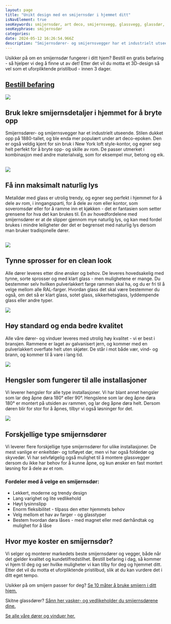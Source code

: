 ```yaml
---
layout: page
title: "Unikt design med en smijernsdør i hjemmet ditt"
isNavElement: true
seoKeywords: smijernsdør, art deco, smijernsvegg, glassvegg, glassdør, metalldør med glass
seoKeyphrase: smijernsdør
categories: 
date: 2024-05-12 16:26:54.966Z
description: "Smijernsdører- og smijernsvegger har et industrielt utseende, og egner seg perfekt i hjemmet for å dele av rom, i inngangsparti, for å dele av rom eller kontor, som soveromsdør eller for å ramme inn et kjøkken - det er fantasien som setter grensene for hva det kan brukes til."
---
```


Usikker på om en smijernsdør fungerer i ditt hjem? Bestill en gratis befaring - så hjelper vi deg å finne ut av det! Etter det vil du motta et 3D-design så vel som et uforpliktende pristilbud - innen 3 dager.

## [Bestill befaring](https://www.glass.no/kontakt)



![](https://cdn.sanity.io/images/csbn9wp4/transformed-data/fd9d19bb8fa32a4dc61afcef2bf37c216c194408-1024x614.jpg)

## Bruk lekre smijernsdetaljer i hjemmet for å bryte opp

Smijernsdører- og smijernsvegger har et industrielt utseende. Stilen dukket opp på 1880-tallet, og ble enda mer populært under art deco-epoken. Den er også veldig kjent for sin bruk i New York loft style-kontor, og egner seg helt perfekt for å bryte opp- og skille av rom. De passer utmerket i kombinasjon med andre materialvalg, som for eksempel mur, betong og eik.

## 

![](https://cdn.sanity.io/images/csbn9wp4/transformed-data/b25ee1047ee6d575e88b989ec781fcb96832e699-2000x1000.jpg)

## Få inn maksimalt naturlig lys

Metalldør med glass er utrolig trendy, og egner seg perfekt i hjemmet for å dele av rom, i inngangsparti, for å dele av rom eller kontor, som soveromsdør eller for å ramme inn et kjøkken - det er fantasien som setter grensene for hva det kan brukes til. Én av hovedfordelene med smijernsdører er at de slipper gjennom mye naturlig lys, og kan med fordel brukes i mindre leiligheter der det er begrenset med naturlig lys dersom man bruker tradisjonelle dører.

## 

![](https://cdn.sanity.io/images/csbn9wp4/transformed-data/2d59938c04a01ec50e3dae681f4c42bda761524e-2000x1400.jpg)

## Tynne sprosser for en clean look

Alle dører leveres etter dine ønsker og behov. De leveres hovedsakelig med tynne, sorte sprosser og med klart glass - men mulighetene er mange. Du bestemmer selv hvilken pulverlakkert farge rammen skal ha, og du er fri til å velge mellom alle RAL-farger. Hvordan glass det skal være bestemmer du også, om det så er klart glass, sotet glass, sikkerhetsglass, lyddempende glass eller andre typer.



![](https://cdn.sanity.io/images/csbn9wp4/transformed-data/faf9643f51fd62f2103e78ecff944e7991f9085e-2211x1500.jpg)

## Høy standard og enda bedre kvalitet

Alle våre dører- og vinduer leveres med utrolig høy kvalitet - vi er best i bransjen. Rammene er laget av galvanisert jern, og kommer med en pulverlakkert overflate helt uten skjøter. De står i mot både vær, vind- og brann, og kommer til å vare i lang tid.



![](https://cdn.sanity.io/images/csbn9wp4/transformed-data/664459624679135a0b6cb7107afeff4a865f954c-7220x4060.jpg)

## Hengsler som fungerer til alle installasjoner

Vi leverer hengsler for alle type installasjoner. Vi har blant annet hengsler som lar deg åpne døra 180° eller 90°. Hengslene som lar deg åpne døra 180° er montert på utsiden av rammen, og lar deg åpne døra helt. Dersom døren blir for stor for å åpnes, tilbyr vi også løsninger for det.



![](https://cdn.sanity.io/images/csbn9wp4/transformed-data/646406033dc3350405f5e03bfe21c2a10b8df676-5486x3765.jpg)

## Forskjellige type smijernsdører

Vi leverer flere forskjellige type smijernsdører for ulike installasjoner. De mest vanlige er enkeltdør- og tofløyet dør, men vi har også foldedør og skyvedør. Vi har selvfølgelig også mulighet til å montere glassvegger dersom du ikke har behov for å kunne åpne, og kun ønsker en fast montert løsning for å dele av et rom.

### Fordeler med å velge en smijernsdør:

* Lekkert, moderne og trendy design
* Lang varighet og lite vedlikehold
* Høyt lysinnslipp
* Enorm fleksibilitet - tilpass den etter hjemmets behov
* Velg mellom et hav av farger - og glasstyper
* Bestem hvordan døra låses - med magnet eller med dørhåndtak og mulighet for å låse

## Hvor mye koster en smijernsdør?

Vi selger og monterer markedets beste smijernsdører og vegger, både når det gjelder kvalitet og kundetilfredstilhet. Bestill befaring i dag, så kommer vi hjem til deg og ser hvilke muligheter vi kan tilby for deg og hjemmet ditt. Etter det vil du motta et uforpliktende pristilbud, slik at du kan vurdere det i ditt eget tempo.



Usikker på om smijern passer for deg? [Se 10 måter å bruke smijern i ditt hjem.](/10-mater-a-bruke-smijern-i-ditt-hjem)

Skitne glassdører? [Sånn her vasker- og vedlikeholder du smijernsdørene dine.](/rengjoring-av-metalldor)

[Se alle våre dører og vinduer her.](/vinduer-og-dorer)
